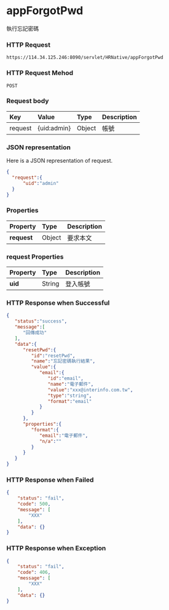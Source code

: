 # appForgotPwd 

執行忘記密碼

### HTTP Request

```
https://114.34.125.246:8090/servlet/HRNative/appForgotPwd
```

### HTTP Request Mehod
```
POST
```


### Request body

| Key | Value | Type | Description |
|:----------|:-------------|:-----|:------------|
| request | {uid:admin} | Object | 帳號 |


### JSON representation

Here is a JSON representation of request.

```json
{
  "request":{
      "uid":"admin"
  }
}
```
### Properties

| Property | Type | Description |
|:---------|:-----|:------------|
| **request** | Object | 要求本文 |

### request Properties

| Property | Type | Description |
|:---------|:-----|:------------|
| **uid**   | String | 登入帳號 |

### HTTP Response when Successful
```json
{
   "status":"success",
   "message":[
      "回傳成功"
   ],
   "data":{
      "resetPwd":{
         "id":"resetPwd",
         "name":"忘記密碼執行結果",
         "value":{
            "email":{
               "id":"email",
               "name":"電子郵件",
               "value":"xxx@interinfo.com.tw",
               "type":"string",
               "format":"email"
            }
         }
      },
      "properties":{
         "format":{
            "email":"電子郵件",
            "n/a":""
         }
      }
   }
}
```
### HTTP Response when Failed
```json
{
    "status": "fail",
    "code": 500,
    "message": [
        "XXX"
    ],
    "data": {}
}
```
### HTTP Response when Exception
```json
{
    "status": "fail",
    "code": 406,
    "message": [
        "XXX"
    ],
    "data": {}
}
```
